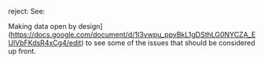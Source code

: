 reject: See:

Making data open by design](https://docs.google.com/document/d/1I3vwpu_ppvBkL1gDSthLG0NYCZA_EUlVbFKdsR4xCg4/edit) to see some of the issues that should be considered up front.

